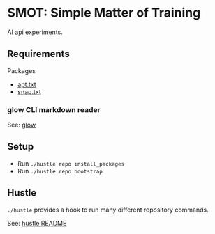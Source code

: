 # SMOT: Simple Matter of Training

AI api experiments.

## Requirements

Packages
  * [apt.txt](./apt.txt)
  * [snap.txt](./snap.txt)

### glow CLI markdown reader

See: [glow](https://github.com/charmbracelet/glow)


## Setup

  * Run `./hustle repo install_packages`
  * Run `./hustle repo bootstrap`


## Hustle

`./hustle` provides a hook to run many different repository commands.

See: [hustle README](commands/README.md)

